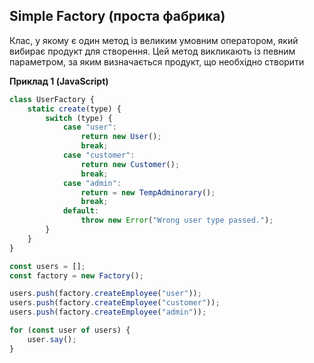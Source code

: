 ## Simple Factory (проста фабрика)

Клас, у якому є один метод із великим умовним оператором, який вибирає продукт для створення. Цей метод викликають із певним параметром, за яким визначається продукт, що необхідно створити

**Приклад 1 (JavaScript)**

```js
class UserFactory {
    static create(type) {
        switch (type) {
            case "user":
                return new User();
                break;
            case "customer":
                return new Customer();
                break;
            case "admin":
                return = new TempAdminorary();
                break;
            default:
                throw new Error("Wrong user type passed.");
        }
    }
}

const users = [];
const factory = new Factory();

users.push(factory.createEmployee("user"));
users.push(factory.createEmployee("customer"));
users.push(factory.createEmployee("admin"));

for (const user of users) {
    user.say();
}
```
